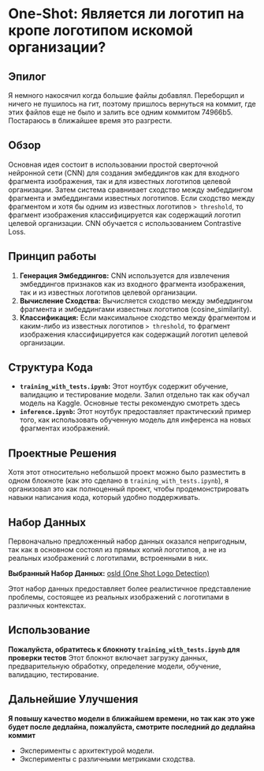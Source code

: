 # One-Shot: Является ли логотип на кропе логотипом искомой организации?

## Эпилог
Я немного накосячил когда большие файлы добавлял. Переборщил и ничего не пушилось на гит, поэтому пришлось вернуться на коммит, где этих файлов еще не было и залить все одним коммитом 74966b5. Постараюсь в ближайшее время это разгрести.

## Обзор

Основная идея состоит в использовании простой сверточной нейронной сети (CNN) для создания эмбеддингов как для входного фрагмента изображения, так и для известных логотипов целевой организации. Затем система сравнивает сходство между эмбеддингом фрагмента и эмбеддингами известных логотипов. Если сходство между фрагментом и хотя бы одним из известных логотипов `> threshold`, то фрагмент изображения классифицируется как содержащий логотип целевой организации. CNN обучается с использованием Contrastive Loss.

## Принцип работы

1.  **Генерация Эмбеддингов:** CNN используется для извлечения эмбеддингов признаков как из входного фрагмента изображения, так и из известных логотипов целевой организации.
2.  **Вычисление Сходства:** Вычисляется сходство между эмбеддингом фрагмента и эмбеддингами известных логотипов (cosine_similarity).
3.  **Классификация:** Если максимальное сходство между фрагментом и каким-либо из известных логотипов `> threshold`, то фрагмент изображения классифицируется как содержащий логотип целевой организации.

## Структура Кода

*   **`training_with_tests.ipynb`:** Этот ноутбук содержит обучение, валидацию и тестирование модели. Залил отдельно так как обучал модель на Kaggle. Основные тесты рекомендую смотреть здесь
*   **`inference.ipynb`:** Этот ноутбук предоставляет практический пример того, как использовать обученную модель для инференса на новых фрагментах изображений.

## Проектные Решения

Хотя этот относительно небольшой проект можно было разместить в одном блокноте (как это сделано в `training_with_tests.ipynb`), я организовал это как полноценный проект, чтобы продемонстрировать навыки написания кода, который удобно поддерживать.

## Набор Данных

Первоначально предложенный набор данных оказался непригодным, так как в основном состоял из прямых копий логотипов, а не из реальных изображений с логотипами, встроенными в них.

**Выбранный Набор Данных:** [osld (One Shot Logo Detection)](https://github.com/mubastan/osld)

Этот набор данных предоставляет более реалистичное представление проблемы, состоящее из реальных изображений с логотипами в различных контекстах.

## Использование

**Пожалуйста, обратитесь к блокноту `training_with_tests.ipynb` для проверки тестов** Этот блокнот включает загрузку данных, предварительную обработку, определение модели, обучение, валидацию, тестирование.

## Дальнейшие Улучшения

**Я повышу качество модели в ближайшем времени, но так как это уже будет после дедлайна, пожалуйста, смотрите последний до дедлайна коммит**

*   Эксперименты с архитектурой модели.
*   Эксперименты с различными метриками сходства.
